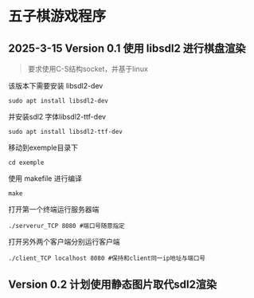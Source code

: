 # 五子棋游戏程序
## 2025-3-15 Version 0.1 使用 libsdl2 进行棋盘渲染 

> 要求使用C-S结构socket，并基于linux

该版本下需要安装 libsdl2-dev
```
sudo apt install libsdl2-dev
```

并安装sdl2 字体libsdl2-ttf-dev
```
sudo apt install libsdl2-ttf-dev
```

移动到exemple目录下
```
cd exemple
```

使用 makefile 进行编译
```
make
```

打开第一个终端运行服务器端
```
./serverur_TCP 8080 #端口号随意指定
```
打开另外两个客户端分别运行客户端
```
./client_TCP localhost 8080 #保持和client同一ip地址与端口号
```

## Version 0.2 计划使用静态图片取代sdl2渲染
